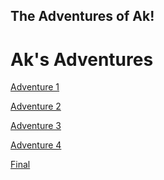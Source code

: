 ## The Adventures of Ak!

<h1>Ak's Adventures</h1>

<a href="adventure1/index.html" target="_blank">Adventure 1</a>


<a href="adventure2/index.html" target="_blank">Adventure 2</a>


<a href="adventure3/index.html" target="_blank">Adventure 3</a>

<a href="adventure4/index.html" target="_blank">Adventure 4</a>

<a href="Final/index.html" target="_blank">Final</a>
